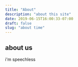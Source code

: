 ```yaml
---
title: "About"
description: "about this site"
date: 2019-06-15T16:00:33-07:00
draft: false
slug: "about time"
---
```


## about us

i'm speechless